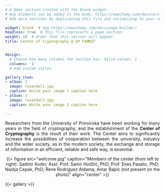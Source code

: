 ```yaml
---
# A Demo section created with the Blank widget.
# Any elements can be added in the body: https://wowchemy.com/docs/writing-markdown-latex/
# Add more sections by duplicating this file and customizing to your requirements.

widget: blank  # See https://wowchemy.com/docs/page-builder/
headless: true  # This file represents a page section.
weight: 10  # Order that this section will appear.
title: Center of Cryptography @ UP FAMNIT


design:
  # Choose how many columns the section has. Valid values: 1 .
  columns: '1'
  # Add custom styles

gallery_item:
- album: 1
  image: rosendal1.jpg
  caption: Write your image 1 caption here
- album: 1
  image: rosendal3.jpg
  caption: Write your image 2 caption here

---
```


<html>
<body>

<p style="text-align:justify;">Researchers from the University of Primorska have been working for many years in the field of cryptography, and the establishment of the <b>Center of Cryptography</b> is the result of their work. The Center aims to significantly increase the possibilities of cooperation between the university, industry and the wider society, as in the modern society, the exchange and storage of information in an efficient, reliable and safe way, is essential.</p>
</body>
</html>

<center>{{< figure src="welcome.jpg" caption="Members of the center (from left to right): Sadmir Kudin; Asst. Prof. Samir Hodžić, PhD; Prof. Enes Pasalic, PhD; Nastja Cepak, PhD; Rene Rodriguez Aldama; Amar Bapić (not present on the photo)" align="center" >}}</center>

{{< gallery >}}